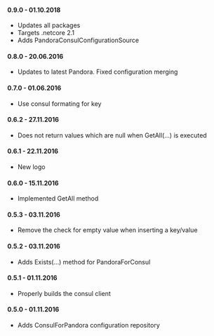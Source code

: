 #### 0.9.0 - 01.10.2018
* Updates all packages 
* Targets .netcore 2.1
* Adds PandoraConsulConfigurationSource

#### 0.8.0 - 20.06.2016
* Updates to latest Pandora. Fixed configuration merging

#### 0.7.0 - 01.06.2016
* Use consul formating for key

#### 0.6.2 - 27.11.2016
* Does not return values which are null when GetAll(...) is executed

#### 0.6.1 - 22.11.2016
* New logo

#### 0.6.0 - 15.11.2016
* Implemented GetAll method

#### 0.5.3 - 03.11.2016
* Remove the check for empty value when inserting a key/value

#### 0.5.2 - 03.11.2016
* Adds Exists(...) method for PandoraForConsul

#### 0.5.1 - 01.11.2016
* Properly builds the consul client

#### 0.5.0 - 01.11.2016
* Adds ConsulForPandora configuration repository
